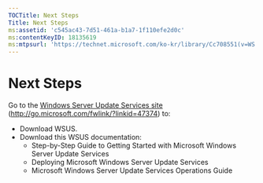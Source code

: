 ```yaml
---
TOCTitle: Next Steps
Title: Next Steps
ms:assetid: 'c545ac43-7d51-461a-b1a7-1f110efe2d0c'
ms:contentKeyID: 18135619
ms:mtpsurl: 'https://technet.microsoft.com/ko-kr/library/Cc708551(v=WS.10)'
---
```


Next Steps
==========

Go to the [Windows Server Update Services site](http://go.microsoft.com/fwlink/?linkid=47374) (http://go.microsoft.com/fwlink/?linkid=47374) to:

-   Download WSUS.
-   Download this WSUS documentation:
    -   Step-by-Step Guide to Getting Started with Microsoft Windows Server Update Services
    -   Deploying Microsoft Windows Server Update Services
    -   Microsoft Windows Server Update Services Operations Guide
